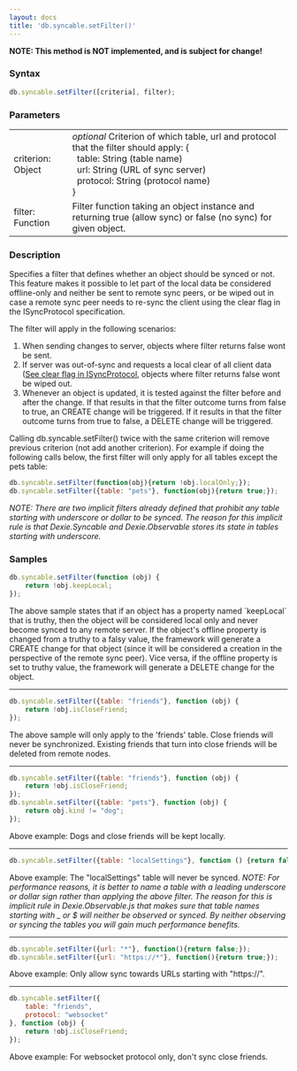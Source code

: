 ```yaml
---
layout: docs
title: 'db.syncable.setFilter()'
---
```


**NOTE: This method is NOT implemented, and is subject for change!**

### Syntax

```javascript
db.syncable.setFilter([criteria], filter);
```

### Parameters

<table>
<tr><td>criterion: Object</td><td><i>optional</i> Criterion of which table, url and protocol that the filter should apply: {<br/>
&nbsp;&nbsp;table: String (table name)<br/>
&nbsp;&nbsp;url: String (URL of sync server)<br/>
&nbsp;&nbsp;protocol: String (protocol name)<br/>
}
</td></tr>
<tr><td>filter: Function</td><td>Filter function taking an object instance and returning true (allow sync) or false (no sync) for given object.</td></tr>
</table>

### Description

Specifies a filter that defines whether an object should be synced or not. This feature makes it possible to let part of the local data be considered offline-only and neither be sent to remote sync peers, or be wiped out in case a remote sync peer needs to re-sync the client using the clear flag in the ISyncProtocol specification.

The filter will apply in the following scenarios:
 1. When sending changes to server, objects where filter returns false wont be sent.
 2. If server was out-of-sync and requests a local clear of all client data ([See clear flag in ISyncProtocol](/docs/Syncable/Dexie.Syncable.ISyncProtocol#applyremotechanges--function-changes-lastrevision-partial-clear), objects where filter returns false wont be wiped out.
 3. Whenever an object is updated, it is tested against the filter before and after the change. If that results in that the filter outcome turns from false to true, an CREATE change will be triggered. If it results in that the filter outcome turns from true to false, a DELETE change will be triggered.

Calling db.syncable.setFilter() twice with the same criterion will remove previous criterion (not add another criterion). For example if doing the following calls below, the first filter will only apply for all tables except the pets table:

```javascript
db.syncable.setFilter(function(obj){return !obj.localOnly;});
db.syncable.setFilter({table: "pets"}, function(obj){return true;});
```

_NOTE: There are two implicit filters already defined that prohibit any table starting with underscore or dollar to be synced. The reason for this implicit rule is that Dexie.Syncable and Dexie.Observable stores its state in tables starting with underscore._

### Samples

```javascript
db.syncable.setFilter(function (obj) {
    return !obj.keepLocal;
});
```

The above sample states that if an object has a property named ´keepLocal´ that is truthy, then the object will be considered local only and never become synced to any remote server. If the object's offline property is changed from a truthy to a falsy value, the framework will generate a CREATE change for that object (since it will be considered a creation in the perspective of the remote sync peer). Vice versa, if the offline property is set to truthy value, the framework will generate a DELETE change for the object.

***

```javascript
db.syncable.setFilter({table: "friends"}, function (obj) {
    return !obj.isCloseFriend;
});
```

The above sample will only apply to the 'friends' table. Close friends will never be synchronized. Existing friends that turn into close friends will be deleted from remote nodes.

***

```javascript
db.syncable.setFilter({table: "friends"}, function (obj) {
    return !obj.isCloseFriend;
});
db.syncable.setFilter({table: "pets"}, function (obj) {
    return obj.kind != "dog";
});
```

Above example: Dogs and close friends will be kept locally.

***

```javascript
db.syncable.setFilter({table: "localSettings"}, function () {return false;});
```

Above example: The "localSettings" table will never be synced. _NOTE: For performance reasons, it is better to name a table with a leading underscore or dollar sign rather than applying the above filter. The reason for this is implicit rule in Dexie.Observable.js that makes sure that table names starting with _ or $ will neither be observed or synced. By neither observing or syncing the tables you will gain much performance benefits._

***

```javascript
db.syncable.setFilter({url: "*"}, function(){return false;});
db.syncable.setFilter({url: "https://*"}, function(){return true;});
```

Above example: Only allow sync towards URLs starting with "https://".

***

```javascript
db.syncable.setFilter({
    table: "friends",
    protocol: "websocket"
}, function (obj) {
    return !obj.isCloseFriend;
});
```

Above example: For websocket protocol only, don't sync close friends.
